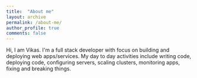 ```yaml
---
title:  "About me"
layout: archive
permalink: /about-me/
author_profile: true
comments: false
---
```


Hi, I am Vikas. I'm a full stack developer with focus on building and deploying web apps/services. My day to day activities include writing code, deploying code, configuring servers, scaling clusters, monitoring apps, fixing and breaking things.
